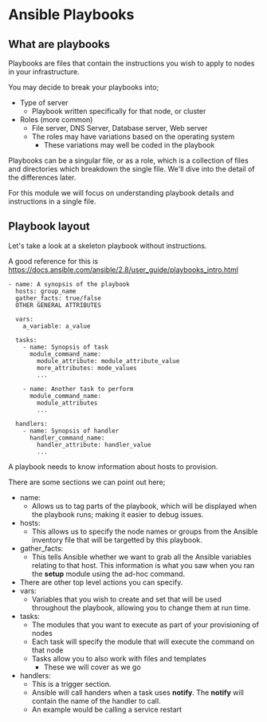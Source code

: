 # Ansible Playbooks

## What are playbooks

Playbooks are files that contain the instructions you wish to apply to nodes in your infrastructure.

You may decide to break your playbooks into;
* Type of server
  * Playbook written specifically for that node, or cluster
* Roles (more common)
  * File server, DNS Server, Database server, Web server
  * The roles may have variations based on the operating system
    * These variations may well be coded in the playbook

Playbooks can be a singular file, or as a role, which is a collection of files and directories which breakdown the single file.  We'll dive into the detail of the differences later.

For this module we will focus on understanding playbook details and instructions in a single file.

## Playbook layout

Let's take a look at a skeleton playbook without instructions.

A good reference for this is https://docs.ansible.com/ansible/2.8/user_guide/playbooks_intro.html

```
- name: A synopsis of the playbook
  hosts: group_name
  gather_facts: true/false
  OTHER GENERAL ATTRIBUTES

  vars:
    a_variable: a_value

  tasks:
    - name: Synopsis of task
      module_command_name:
        module_attribute: module_attribute_value
        more_attributes: mode_values
        ...

    - name: Another task to perform
      module_command_name:
        module_attributes
        ...

  handlers:
    - name: Synopsis of handler
      handler_command_name:
        handler_attribute: handler_value
        ...
```

A playbook needs to know information about hosts to provision.

There are some sections we can point out here;

* name:
  * Allows us to tag parts of the playbook, which will be displayed when the playbook runs; making it easier to debug issues.
* hosts:
  * This allows us to specify the node names or groups from the Ansible inventory file that will be targetted by this playbook.
* gather_facts:
  * This tells Ansible whether we want to grab all the Ansible variables relating to that host.  This information is what you saw when you ran the **setup** module using the ad-hoc command.
* There are other top level actions you can specify.
* vars:
  * Variables that you wish to create and set that will be used throughout the playbook, allowing you to change them at run time.
* tasks:
  * The modules that you want to execute as part of your provisioning of nodes
  * Each task will specify the module that will execute the command on that node
  * Tasks allow you to also work with files and templates
    * These we will cover as we go
* handlers:
  * This is a trigger section.
  * Ansible will call handers when a task uses **notify**.  The **notify** will contain the name of the handler to call.
  * An example would be calling a service restart